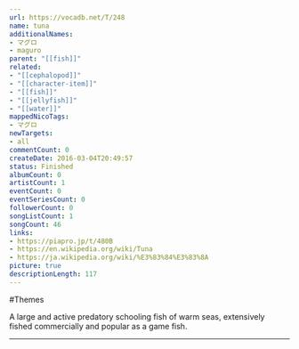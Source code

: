 ```yaml
---
url: https://vocadb.net/T/248
name: tuna
additionalNames: 
- マグロ
- maguro
parent: "[[fish]]"
related:
- "[[cephalopod]]"
- "[[character-item]]"
- "[[fish]]"
- "[[jellyfish]]"
- "[[water]]"
mappedNicoTags:
- マグロ
newTargets:
- all
commentCount: 0
createDate: 2016-03-04T20:49:57
status: Finished
albumCount: 0
artistCount: 1
eventCount: 0
eventSeriesCount: 0
followerCount: 0
songListCount: 1
songCount: 46
links: 
- https://piapro.jp/t/480B
- https://en.wikipedia.org/wiki/Tuna
- https://ja.wikipedia.org/wiki/%E3%83%84%E3%83%8A
picture: true
descriptionLength: 117
---
```


#Themes

A large and active predatory schooling fish of warm seas, extensively fished commercially and popular as a game fish.

---

